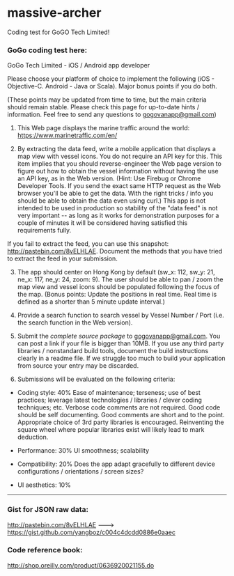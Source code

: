 massive-archer
==============

Coding test for GoGO Tech Limited!

### GoGo coding test here:

GoGo Tech Limited - iOS / Android app developer
 
Please choose your platform of choice to implement the following (iOS - Objective-C. Android - Java or Scala). Major bonus points if you do both.
 
(These points may be updated from time to time, but the main criteria should remain stable. Please check this page for up-to-date hints / information. Feel free to send any questions to gogovanapp@gmail.com)
 
1. This Web page displays the marine traffic around the world: https://www.marinetraffic.com/en/
 
2. By extracting the data feed, write a mobile application that displays a map view with vessel icons. You do not require an API key for this. This item implies that you should reverse-engineer the Web page version to figure out how to obtain the vessel information without having the use an API key, as in the Web version. (Hint: Use Firebug or Chrome Developer Tools. If you send the exact same HTTP request as the Web browser you'll be able to get the data. With the right tricks / info you should be able to obtain the data even using curl.) This app is not intended to be used in production so stability of the "data feed" is not very important -- as long as it works for demonstration purposes for a couple of minutes it will be considered having satisfied this requirements fully.
 
If you fail to extract the feed, you can use this snapshot: http://pastebin.com/8vELHLAE. Document the methods that you have tried to extract the feed in your submission.
 
3. The app should center on Hong Kong by default (sw_x: 112, sw_y: 21, ne_x: 117, ne_y: 24, zoom: 9). The user should be able to pan / zoom the map view and vessel icons should be populated following the focus of the map. (Bonus points: Update the positions in real time. Real time is defined as a shorter than 5 minute update interval.)
 
4. Provide a search function to search vessel by Vessel Number / Port (i.e. the search function in the Web version).
 
5. Submit the _complete source package_ to gogovanapp@gmail.com. You can post a link if your file is bigger than 10MB. If you use any third party libraries / nonstandard build tools, document the build instructions clearly in a readme file. If we struggle too much to build your application from source your entry may be discarded.
 
6. Submissions will be evaluated on the following criteria:
 
- Coding style: 40% Ease of maintenance; terseness; use of best practices; leverage latest technologies / libraries / clever coding techniques; etc. Verbose code comments are not required. Good code should be self documenting. Good comments are short and to the point. Appropriate choice of 3rd party libraries is encouraged. Reinventing the square wheel where popular libraries exist will likely lead to mark deduction.
 
- Performance: 30% UI smoothness; scalability
 
- Compatibility: 20% Does the app adapt gracefully to different device configurations / orientations / screen sizes?
 
- UI aesthetics: 10%

* * *

### Gist for JSON raw data:

http://pastebin.com/8vELHLAE ---> https://gist.github.com/yangboz/c004c4dcdd0886e0aaec

### Code reference book:

http://shop.oreilly.com/product/0636920021155.do
